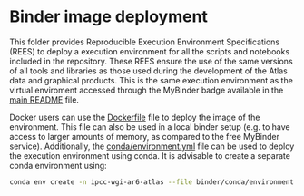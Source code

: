 # Binder image deployment

This folder provides Reproducible Execution Environment Specifications (REES) to deploy a execution environment for all the scripts and notebooks included in the repository. These REES ensure the use of the same versions of all tools and libraries as those used during the development of the Atlas data and graphical products. This is the same execution environment as the virtual enviroment accessed through the MyBinder badge available in the [main README](../README.md) file.

Docker users can use the [Dockerfile](../binder/Dockerfile) file to deploy the image of the environment. This file can also be used in a local binder setup (e.g. to have access to larger amounts of memory, as compared to the free MyBinder service). Additionally, the [conda/environment.yml](../binder/conda/environment.yml) file can be used to deploy the execution environment using conda. It is advisable to create a separate conda environment using:

```sh
conda env create -n ipcc-wgi-ar6-atlas --file binder/conda/environment.yml
```


